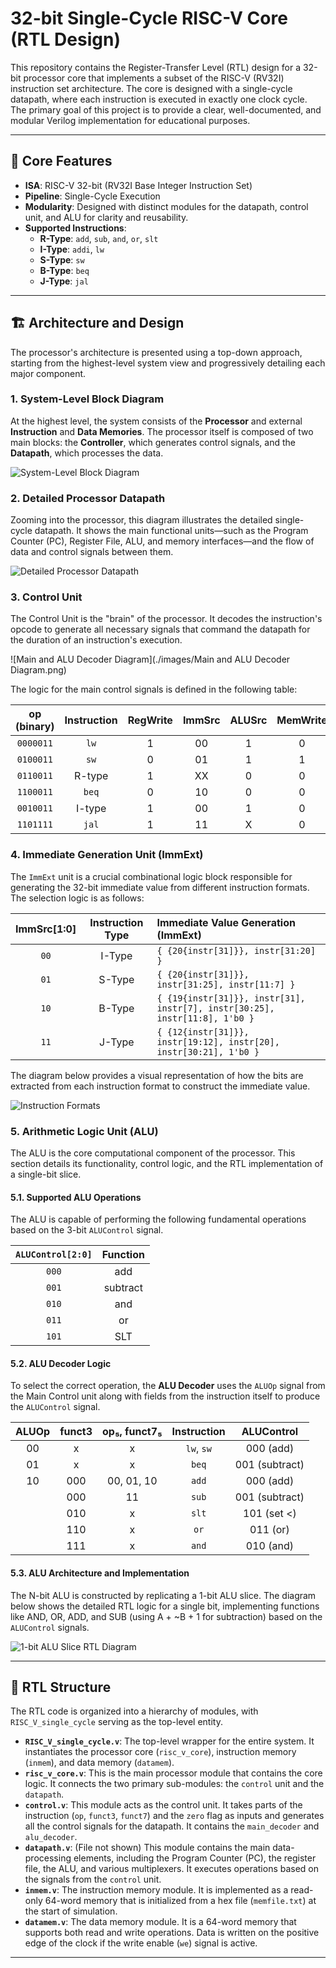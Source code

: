 # 32-bit Single-Cycle RISC-V Core (RTL Design)

This repository contains the Register-Transfer Level (RTL) design for a 32-bit processor core that implements a subset of the RISC-V (RV32I) instruction set architecture. The core is designed with a single-cycle datapath, where each instruction is executed in exactly one clock cycle. The primary goal of this project is to provide a clear, well-documented, and modular Verilog implementation for educational purposes.

---

## 🌟 Core Features

* **ISA**: RISC-V 32-bit (RV32I Base Integer Instruction Set)
* **Pipeline**: Single-Cycle Execution
* **Modularity**: Designed with distinct modules for the datapath, control unit, and ALU for clarity and reusability.
* **Supported Instructions**:
    * **R-Type**: `add`, `sub`, `and`, `or`, `slt`
    * **I-Type**: `addi`, `lw`
    * **S-Type**: `sw`
    * **B-Type**: `beq`
    * **J-Type**: `jal`

---

## 🏗️ Architecture and Design

The processor's architecture is presented using a top-down approach, starting from the highest-level system view and progressively detailing each major component.

### 1. System-Level Block Diagram

At the highest level, the system consists of the **Processor** and external **Instruction** and **Data Memories**. The processor itself is composed of two main blocks: the **Controller**, which generates control signals, and the **Datapath**, which processes the data.

![System-Level Block Diagram](./images/System_block.png)

### 2. Detailed Processor Datapath

Zooming into the processor, this diagram illustrates the detailed single-cycle datapath. It shows the main functional units—such as the Program Counter (PC), Register File, ALU, and memory interfaces—and the flow of data and control signals between them.

![Detailed Processor Datapath](./images/Datapath.png)

### 3. Control Unit

The Control Unit is the "brain" of the processor. It decodes the instruction's opcode to generate all necessary signals that command the datapath for the duration of an instruction's execution.

![Main and ALU Decoder Diagram](./images/Main and ALU Decoder Diagram.png)

The logic for the main control signals is defined in the following table:

| op (binary) | Instruction | RegWrite | ImmSrc | ALUSrc | MemWrite | ResultSrc | Branch | ALUOp | Jump |
| :---------: | :---------: | :------: | :----: | :----: | :------: | :-------: | :----: | :---: | :--: |
| `0000011`   | `lw`        | 1        | 00     | 1      | 0        | 01        | 0      | 00    | 0    |
| `0100011`   | `sw`        | 0        | 01     | 1      | 1        | XX        | 0      | 00    | 0    |
| `0110011`   | R-type      | 1        | XX     | 0      | 0        | 00        | 0      | 10    | 0    |
| `1100011`   | `beq`       | 0        | 10     | 0      | 0        | XX        | 1      | 01    | 0    |
| `0010011`   | I-type      | 1        | 00     | 1      | 0        | 00        | 0      | 10    | 0    |
| `1101111`   | `jal`       | 1        | 11     | X      | 0        | 10        | 0      | XX    | 1    |

### 4. Immediate Generation Unit (ImmExt)

The `ImmExt` unit is a crucial combinational logic block responsible for generating the 32-bit immediate value from different instruction formats. The selection logic is as follows:

| ImmSrc[1:0] | Instruction Type | Immediate Value Generation (ImmExt)                   |
| :---------: | :--------------: | :---------------------------------------------------- |
| `00`        |      I-Type      | `{ {20{instr[31]}}, instr[31:20] }`                    |
| `01`        |      S-Type      | `{ {20{instr[31]}}, instr[31:25], instr[11:7] }`       |
| `10`        |      B-Type      | `{ {19{instr[31]}}, instr[31], instr[7], instr[30:25], instr[11:8], 1'b0 }` |
| `11`        |      J-Type      | `{ {12{instr[31]}}, instr[19:12], instr[20], instr[30:21], 1'b0 }` |

The diagram below provides a visual representation of how the bits are extracted from each instruction format to construct the immediate value.

![Instruction Formats](./images/Instruction_Format.png)

### 5. Arithmetic Logic Unit (ALU)

The ALU is the core computational component of the processor. This section details its functionality, control logic, and the RTL implementation of a single-bit slice.

#### 5.1. Supported ALU Operations

The ALU is capable of performing the following fundamental operations based on the 3-bit `ALUControl` signal.

| `ALUControl[2:0]` | Function |
| :---------------: | :------: |
| `000`             | add      |
| `001`             | subtract |
| `010`             | and      |
| `011`             | or       |
| `101`             | SLT      |

#### 5.2. ALU Decoder Logic

To select the correct operation, the **ALU Decoder** uses the `ALUOp` signal from the Main Control unit along with fields from the instruction itself to produce the `ALUControl` signal.

| ALUOp | funct3 | op₅, funct7₅ | Instruction | ALUControl      |
| :---: | :----: | :----------: | :---------: | :-------------: |
| 00    | x      | x            | `lw`, `sw`  | 000 (add)       |
| 01    | x      | x            | `beq`       | 001 (subtract)  |
| 10    | 000    | 00, 01, 10   | `add`       | 000 (add)       |
|       | 000    | 11           | `sub`       | 001 (subtract)  |
|       | 010    | x            | `slt`       | 101 (set <)     |
|       | 110    | x            | `or`        | 011 (or)        |
|       | 111    | x            | `and`       | 010 (and)       |

#### 5.3. ALU Architecture and Implementation

The N-bit ALU is constructed by replicating a 1-bit ALU slice. The diagram below shows the detailed RTL logic for a single bit, implementing functions like AND, OR, ADD, and SUB (using A + ~B + 1 for subtraction) based on the `ALUControl` signals.

![1-bit ALU Slice RTL Diagram](./images/ALU.png)

---

## 📂 RTL Structure

The RTL code is organized into a hierarchy of modules, with `RISC_V_single_cycle` serving as the top-level entity.

* **`RISC_V_single_cycle.v`**: The top-level wrapper for the entire system. It instantiates the processor core (`risc_v_core`), instruction memory (`inmem`), and data memory (`datamem`).
* **`risc_v_core.v`**: This is the main processor module that contains the core logic. It connects the two primary sub-modules: the `control` unit and the `datapath`.
* **`control.v`**: This module acts as the control unit. It takes parts of the instruction (`op`, `funct3`, `funct7`) and the `zero` flag as inputs and generates all the control signals for the datapath. It contains the `main_decoder` and `alu_decoder`.
* **`datapath.v`**: (File not shown) This module contains the main data-processing elements, including the Program Counter (PC), the register file, the ALU, and various multiplexers. It executes operations based on the signals from the `control` unit.
* **`inmem.v`**: The instruction memory module. It is implemented as a read-only 64-word memory that is initialized from a hex file (`memfile.txt`) at the start of simulation.
* **`datamem.v`**: The data memory module. It is a 64-word memory that supports both read and write operations. Data is written on the positive edge of the clock if the write enable (`we`) signal is active.

---
